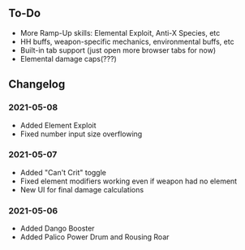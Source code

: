 ## To-Do

- More Ramp-Up skills: Elemental Exploit, Anti-X Species, etc
- HH buffs, weapon-specific mechanics, environmental buffs, etc
- Built-in tab support (just open more browser tabs for now)
- Elemental damage caps(???)

## Changelog

### 2021-05-08

- Added Element Exploit
- Fixed number input size overflowing

### 2021-05-07

- Added "Can't Crit" toggle
- Fixed element modifiers working even if weapon had no element
- New UI for final damage calculations

### 2021-05-06

- Added Dango Booster
- Added Palico Power Drum and Rousing Roar
